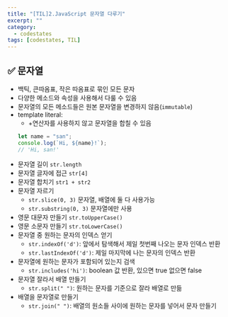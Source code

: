 ```yaml
---
title: "[TIL]2.JavaScript 문자열 다루기"
excerpt: ""
category:
  - codestates
tags: [codestates, TIL]
---
```


## ✅ 문자열

- 백틱, 큰따옴표, 작은 따옴표로 묶인 모든 문자
- 다양한 메소드와 속성을 사용해서 다룰 수 있음
- 문자열의 모든 메소드들은 원본 문자열을 변경하지 않음(`immutable`)
- template literal:
  - +연산자를 사용하지 않고 문자열을 합칠 수 있음
  ```js
  let name = "san";
  console.log(`Hi, ${name}!`);
  // 'Hi, san!'
  ```
- 문자열 길이 `str.length`
- 문자열 글자에 접근 `str[4]`
- 문자열 합치기 `str1 + str2`
- 문자열 자르기
  - `str.slice(0, 3)` 문자열, 배열에 둘 다 사용가능
  - `str.substring(0, 3)` 문자열에만 사용
- 영문 대문자 만들기 `str.toUpperCase()`
- 영문 소문자 만들기 `str.toLowerCase()`
- 문자열 중 원하는 문자의 인덱스 얻기
  - `str.indexOf('d')`: 앞에서 탐색해서 제일 첫번째 나오는 문자 인덱스 반환
  - `str.lastIndexOf('d')`: 제일 마지막에 나는 문자의 인덱스 반환
- 문자열에 원하는 문자가 포함되어 있는지 검색
  - `str.includes('hi')`: boolean 값 반환, 있으면 true 없으면 false
- 문자열 잘라서 배열 만들기
  - `str.split(" ")`: 원하는 문자를 기준으로 잘라 배열로 만듦
- 배열을 문자열로 만들기
  - `str.join(" ")`: 배열의 원소들 사이에 원하는 문자를 넣어서 문자 만들기
